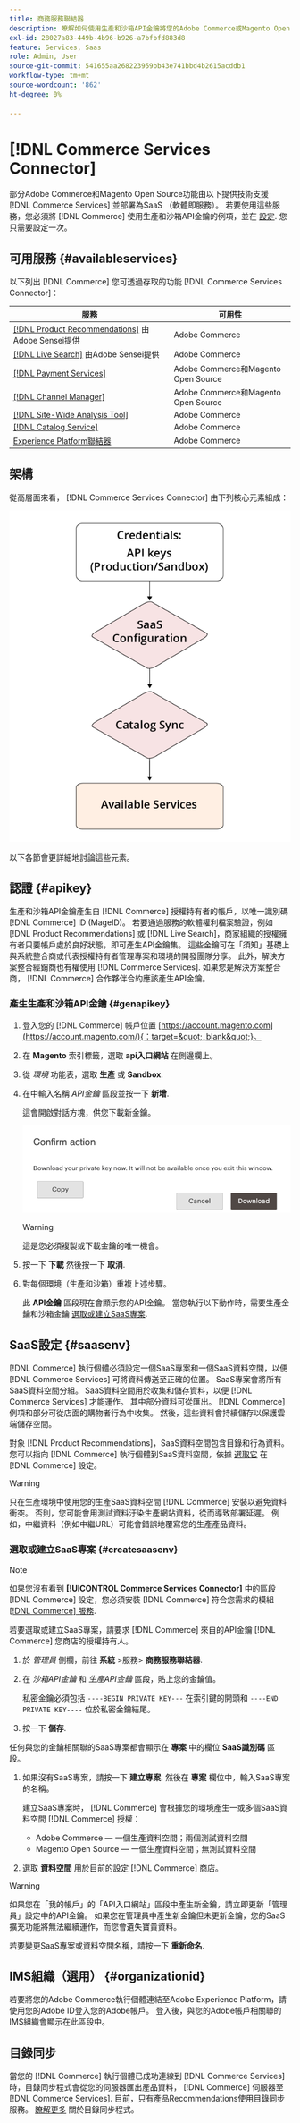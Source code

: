 ```yaml
---
title: 商務服務聯結器
description: 瞭解如何使用生產和沙箱API金鑰將您的Adobe Commerce或Magento Open Source執行個體整合到服務。
exl-id: 28027a83-449b-4b96-b926-a7bfbfd883d8
feature: Services, Saas
role: Admin, User
source-git-commit: 541655aa268223959bb43e741bbd4b2615acddb1
workflow-type: tm+mt
source-wordcount: '862'
ht-degree: 0%

---
```


# [!DNL Commerce Services Connector]

部分Adobe Commerce和Magento Open Source功能由以下提供技術支援 [!DNL Commerce Services]  並部署為SaaS （軟體即服務）。 若要使用這些服務，您必須將 [!DNL Commerce] 使用生產和沙箱API金鑰的例項，並在 [設定](https://experienceleague.adobe.com/docs/commerce-admin/config/services/saas.html). 您只需要設定一次。

## 可用服務 {#availableservices}

以下列出 [!DNL Commerce] 您可透過存取的功能 [!DNL Commerce Services Connector]：

| 服務 | 可用性 |
| ---|--- |
| [[!DNL Product Recommendations]](/help/product-recommendations/overview.md) 由Adobe Sensei提供 | Adobe Commerce |
| [[!DNL Live Search]](/help/live-search/overview.md) 由Adobe Sensei提供 | Adobe Commerce |
| [[!DNL Payment Services]](/help/payment-services/overview.md) | Adobe Commerce和Magento Open Source |
| [[!DNL Channel Manager]](https://experienceleague.adobe.com/docs/commerce-channels/channel-manager/intro-to-channel-manager/overview.html) | Adobe Commerce和Magento Open Source |
| [[!DNL Site-Wide Analysis Tool]](https://experienceleague.adobe.com/docs/commerce-operations/tools/site-wide-analysis-tool/intro.html) | Adobe Commerce |
| [[!DNL Catalog Service]](/help/catalog-service/overview.md) | Adobe Commerce |
| [Experience Platform聯結器](/help/experience-platform-connector/overview.md) | Adobe Commerce |

## 架構

從高層面來看， [!DNL Commerce Services Connector] 由下列核心元素組成：

![Commerce Services聯結器架構](assets/saas-config-sync-workflow.png)

以下各節會更詳細地討論這些元素。

## 認證 {#apikey}

生產和沙箱API金鑰產生自 [!DNL Commerce] 授權持有者的帳戶，以唯一識別碼 [!DNL Commerce] ID (MageID)。 若要通過服務的軟體權利檔案驗證，例如 [!DNL Product Recommendations] 或 [!DNL Live Search]，商家組織的授權擁有者只要帳戶處於良好狀態，即可產生API金鑰集。 這些金鑰可在「須知」基礎上與系統整合商或代表授權持有者管理專案和環境的開發團隊分享。 此外，解決方案整合經銷商也有權使用 [!DNL Commerce Services]. 如果您是解決方案整合商， [!DNL Commerce] 合作夥伴合約應該產生API金鑰。

### 產生生產和沙箱API金鑰 {#genapikey}

1. 登入您的 [!DNL Commerce] 帳戶位置 [https://account.magento.com](https://account.magento.com/){：target=&quot;_blank&quot;}。

1. 在 **Magento** 索引標籤，選取 **api入口網站** 在側邊欄上。

1. 從 _環境_ 功能表，選取 **生產** 或 **Sandbox**.

1. 在中輸入名稱 _API金鑰_ 區段並按一下 **新增**.

   這會開啟對話方塊，供您下載新金鑰。

   ![下載私密金鑰](assets/download-api-private-key.png)

   >[!WARNING]
   >
   > 這是您必須複製或下載金鑰的唯一機會。

1. 按一下 **下載** 然後按一下 **取消**.

1. 對每個環境（生產和沙箱）重複上述步驟。

   此 **API金鑰** 區段現在會顯示您的API金鑰。 當您執行以下動作時，需要生產金鑰和沙箱金鑰 [選取或建立SaaS專案](#createsaasenv).

## SaaS設定 {#saasenv}

[!DNL Commerce] 執行個體必須設定一個SaaS專案和一個SaaS資料空間，以便 [!DNL Commerce Services] 可將資料傳送至正確的位置。 SaaS專案會將所有SaaS資料空間分組。 SaaS資料空間用於收集和儲存資料，以便 [!DNL Commerce Services] 才能運作。 其中部分資料可從匯出。 [!DNL Commerce] 例項和部分可從店面的購物者行為中收集。 然後，這些資料會持續儲存以保護雲端儲存空間。

對象 [!DNL Product Recommendations]，SaaS資料空間包含目錄和行為資料。 您可以指向 [!DNL Commerce] 執行個體到SaaS資料空間，依據 [選取它](https://docs.magento.com/user-guide/configuration/services/saas.html) 在 [!DNL Commerce] 設定。

>[!WARNING]
>
> 只在生產環境中使用您的生產SaaS資料空間 [!DNL Commerce] 安裝以避免資料衝突。 否則，您可能會用測試資料汙染生產網站資料，從而導致部署延遲。 例如，中繼資料（例如中繼URL）可能會錯誤地覆寫您的生產產品資料。

### 選取或建立SaaS專案 {#createsaasenv}

>[!NOTE]
>
> 如果您沒有看到 **[!UICONTROL Commerce Services Connector]** 中的區段 [!DNL Commerce] 設定，您必須安裝 [!DNL Commerce] 符合您需求的模組 [[!DNL Commerce] 服務](#availableservices).

若要選取或建立SaaS專案，請要求 [!DNL Commerce] 來自的API金鑰 [!DNL Commerce] 您商店的授權持有人。

1. 於 _管理員_ 側欄，前往 **系統** >服務> **商務服務聯結器**.

1. 在 _沙箱API金鑰_ 和 _生產API金鑰_ 區段，貼上您的金鑰值。

   私密金鑰必須包括 `----BEGIN PRIVATE KEY---` 在索引鍵的開頭和 `----END PRIVATE KEY----` 位於私密金鑰結尾。

1. 按一下 **儲存**.

任何與您的金鑰相關聯的SaaS專案都會顯示在 **專案** 中的欄位 **SaaS識別碼** 區段。

1. 如果沒有SaaS專案，請按一下 **建立專案**. 然後在 **專案** 欄位中，輸入SaaS專案的名稱。

   建立SaaS專案時， [!DNL Commerce] 會根據您的環境產生一或多個SaaS資料空間 [!DNL Commerce] 授權：
   - Adobe Commerce — 一個生產資料空間；兩個測試資料空間
   - Magento Open Source — 一個生產資料空間；無測試資料空間

1. 選取 **資料空間** 用於目前的設定 [!DNL Commerce] 商店。

>[!WARNING]
>
> 如果您在「我的帳戶」的「API入口網站」區段中產生新金鑰，請立即更新「管理員」設定中的API金鑰。 如果您在管理員中產生新金鑰但未更新金鑰，您的SaaS擴充功能將無法繼續運作，而您會遺失寶貴資料。

若要變更SaaS專案或資料空間名稱，請按一下 **重新命名**.

## IMS組織（選用） {#organizationid}

若要將您的Adobe Commerce執行個體連結至Adobe Experience Platform，請使用您的Adobe ID登入您的Adobe帳戶。 登入後，與您的Adobe帳戶相關聯的IMS組織會顯示在此區段中。

## 目錄同步

當您的 [!DNL Commerce] 執行個體已成功連線到 [!DNL Commerce Services]時，目錄同步程式會從您的伺服器匯出產品資料， [!DNL Commerce] 伺服器至 [!DNL Commerce Services]. 目前，只有產品Recommendations使用目錄同步服務。 [瞭解更多](catalog-sync.md) 關於目錄同步程式。

